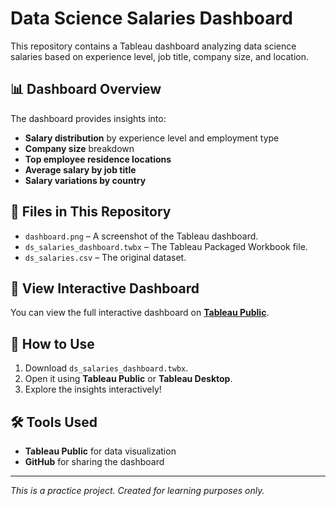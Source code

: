 # Data Science Salaries Dashboard

This repository contains a Tableau dashboard analyzing data science salaries based on experience level, job title, company size, and location.

## 📊 Dashboard Overview
The dashboard provides insights into:
- **Salary distribution** by experience level and employment type
- **Company size** breakdown
- **Top employee residence locations**
- **Average salary by job title**
- **Salary variations by country**

## 📂 Files in This Repository
- `dashboard.png` – A screenshot of the Tableau dashboard.
- `ds_salaries_dashboard.twbx` – The Tableau Packaged Workbook file.
- `ds_salaries.csv` – The original dataset.

## 🔗 View Interactive Dashboard
You can view the full interactive dashboard on **[Tableau Public](https://public.tableau.com/views/dssalary_17420671129600/Dashboard1?:language=en-US&:sid=&:redirect=auth&:display_count=n&:origin=viz_share_link)**.

## 🚀 How to Use
1. Download `ds_salaries_dashboard.twbx`.
2. Open it using **Tableau Public** or **Tableau Desktop**.
3. Explore the insights interactively!

## 🛠 Tools Used
- **Tableau Public** for data visualization
- **GitHub** for sharing the dashboard

---
*This is a practice project. Created for learning purposes only.*
